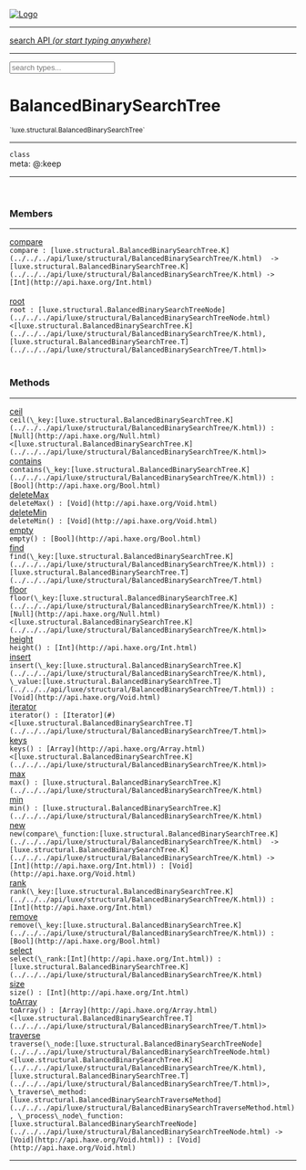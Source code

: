 
[![Logo](../../../images/logo.png)](../../../api/index.html)

<hr/>
<a href="#" id="search_bar" onclick="return;"><div> search API <em>(or start typing anywhere)</em> </div></a>
<hr/>

<script src="../../../js/omnibar.js"> </script>
<link rel="stylesheet" type="text/css" href="../../../css/omnibar.css" media="all">

<div id="omnibar"> <a href="#" onclick="return" id="omnibar_close"></a> <input id="omnibar_text" type="text" placeholder="search types..."></input></div>
<script  id="typelist" data-relpath="../../../" data-types="Luxe,luxe.AppConfig,luxe.Audio,luxe.Camera,luxe.Circle,luxe.Color,luxe.ColorHSL,luxe.ColorHSV,luxe.Component,luxe.Core,luxe.Cursor,luxe.Debug,luxe.Draw,luxe.EmitHandler,luxe.Emitter,luxe.Entity,luxe.Events,luxe.Game,luxe.GamepadEvent,luxe.GamepadEventType,luxe.ID,luxe.Input,luxe.InputEvent,luxe.InputType,luxe.InteractState,luxe.Key,luxe.KeyEvent,luxe.Log,luxe.Matrix,luxe.Mesh,luxe.ModState,luxe.MouseButton,luxe.MouseEvent,luxe.NineSlice,luxe.Objects,luxe.Parcel,luxe.ParcelProgress,luxe.Particle,luxe.ParticleEmitter,luxe.ParticleEmitterInitData,luxe.ParticleSystem,luxe.Physics,luxe.PhysicsEngine,luxe.ProjectionType,luxe.Quaternion,luxe.Rectangle,luxe.Scan,luxe.Scene,luxe.Screen,luxe.SizeMode,luxe.Sound,luxe.Sprite,luxe.State,luxe.States,luxe.Text,luxe.TextAlign,luxe.TextEvent,luxe.TextEventType,luxe.Timer,luxe.TouchEvent,luxe.Transform,luxe.Vec,luxe.Vector,luxe.Visual,luxe._Core.CoreThreadRequest,luxe._Core.LoadShaderInfo,luxe._Core.LoadTextureInfo,luxe._Emitter.EmitNode,luxe._Events.EventConnection,luxe._Events.EventObject,luxe._NineSlice.Slice,luxe._Parcel.FontInfo,luxe._Parcel.ShaderInfo,luxe._Parcel.SoundInfo,luxe.collision.Collision,luxe.collision.CollisionData,luxe.collision.ShapeDrawer,luxe.collision.ShapeDrawerLuxe,luxe.collision.shapes.Circle,luxe.collision.shapes.Polygon,luxe.collision.shapes.Shape,luxe.components.Components,luxe.components.cameras.FlyCamera,luxe.components.render.MeshComponent,luxe.components.sprite.SpriteAnimation,luxe.components.sprite.SpriteAnimationData,luxe.components.sprite.SpriteAnimationEventData,luxe.components.sprite.SpriteAnimationFrame,luxe.components.sprite.SpriteAnimationFrameEvent,luxe.components.sprite.SpriteAnimationFrameSource,luxe.components.sprite.SpriteAnimationType,luxe.debug.BatcherDebugView,luxe.debug.DebugInspectorOptions,luxe.debug.DebugView,luxe.debug.Inspector,luxe.debug.ProfilerDebugView,luxe.debug.RenderStats,luxe.debug.StatsDebugView,luxe.debug.TraceDebugView,luxe.debug._ProfilerDebugView.ProfilerBar,luxe.debug._ProfilerDebugView.ProfilerValue,luxe.importers.obj.Data,luxe.importers.obj.Normal,luxe.importers.obj.Reader,luxe.importers.obj.UV,luxe.importers.obj.Vector,luxe.importers.obj.Vertex,luxe.importers.texturepacker.TexturePackerData,luxe.importers.texturepacker.TexturePackerFrame,luxe.importers.texturepacker.TexturePackerJSON,luxe.importers.texturepacker.TexturePackerJSONType,luxe.importers.texturepacker.TexturePackerMeta,luxe.importers.texturepacker.TexturePackerRect,luxe.importers.texturepacker.TexturePackerSize,luxe.importers.texturepacker.TexturePackerSpriteAnimation,luxe.macros.BuildVersion,luxe.macros.ComponentRules,luxe.macros.EntityRules,luxe.options.BatcherOptions,luxe.options.CameraOptions,luxe.options.CircleGeometryOptions,luxe.options.ColorOptions,luxe.options.ComponentOptions,luxe.options.DrawArcOptions,luxe.options.DrawBoxOptions,luxe.options.DrawCircleOptions,luxe.options.DrawLineOptions,luxe.options.DrawNgonOptions,luxe.options.DrawPlaneOptions,luxe.options.DrawRectangleOptions,luxe.options.DrawRingOptions,luxe.options.DrawTextureOptions,luxe.options.EntityOptions,luxe.options.FontOptions,luxe.options.GeometryOptions,luxe.options.LineGeometryOptions,luxe.options.LuxeCameraOptions,luxe.options.MeshOptions,luxe.options.NineSliceOptions,luxe.options.ParcelOptions,luxe.options.ParcelProgressOptions,luxe.options.ParticleEmitterOptions,luxe.options.ParticleOptions,luxe.options.PlaneGeometryOptions,luxe.options.QuadGeometryOptions,luxe.options.RectangleGeometryOptions,luxe.options.ResourceOptions,luxe.options.SpriteOptions,luxe.options.StateOptions,luxe.options.StatesOptions,luxe.options.TextureOptions,luxe.options.TileLayerOptions,luxe.options.TileOptions,luxe.options.TilemapOptions,luxe.options.TilemapVisualOptions,luxe.options.TilesetOptions,luxe.options.VisualOptions,luxe.options._DrawOptions.DrawOptions,luxe.resource.DataResource,luxe.resource.JSONResource,luxe.resource.Resource,luxe.resource.ResourceManager,luxe.resource.ResourceStats,luxe.resource.ResourceType,luxe.resource.SoundResource,luxe.resource.TextResource,luxe.structural.Bag,luxe.structural.BalancedBinarySearchTraverseMethod,luxe.structural.BalancedBinarySearchTree,luxe.structural.BalancedBinarySearchTreeNode,luxe.structural.BinarySearchTraverseMethod,luxe.structural.BinarySearchTree,luxe.structural.BinarySearchTreeNode,luxe.structural.Heap,luxe.structural.Pool,luxe.structural.Stack,luxe.structural.StackNode,luxe.structural._Bag.BagNode,luxe.tilemaps.Isometric,luxe.tilemaps.IsometricVisuals,luxe.tilemaps.Ortho,luxe.tilemaps.OrthoVisuals,luxe.tilemaps.Tile,luxe.tilemaps.TileArray,luxe.tilemaps.TileLayer,luxe.tilemaps.TileOffset,luxe.tilemaps.TiledMap,luxe.tilemaps.TiledMapOptions,luxe.tilemaps.Tilemap,luxe.tilemaps.TilemapOrientation,luxe.tilemaps.TilemapVisuals,luxe.tilemaps.TilemapVisualsLayerGeometry,luxe.tilemaps.Tileset,luxe.tilemaps.tiled.TiledLayer,luxe.tilemaps.tiled.TiledMapData,luxe.tilemaps.tiled.TiledObject,luxe.tilemaps.tiled.TiledObjectGroup,luxe.tilemaps.tiled.TiledObjectType,luxe.tilemaps.tiled.TiledPolyObject,luxe.tilemaps.tiled.TiledPropertyTile,luxe.tilemaps.tiled.TiledTile,luxe.tilemaps.tiled.TiledTileset,luxe.tween.Actuate,luxe.tween.BezierPath,luxe.tween.ComponentPath,luxe.tween.IComponentPath,luxe.tween.LinearPath,luxe.tween.MotionPath,luxe.tween.ObjectHash,luxe.tween.RotationPath,luxe.tween._Actuate.TweenTimer,luxe.tween.actuators.GenericActuator,luxe.tween.actuators.IGenericActuator,luxe.tween.actuators.MethodActuator,luxe.tween.actuators.MotionPathActuator,luxe.tween.actuators.PropertyDetails,luxe.tween.actuators.PropertyPathDetails,luxe.tween.actuators.SimpleActuator,luxe.tween.easing.Back,luxe.tween.easing.BackEaseIn,luxe.tween.easing.BackEaseInOut,luxe.tween.easing.BackEaseOut,luxe.tween.easing.Bounce,luxe.tween.easing.BounceEaseIn,luxe.tween.easing.BounceEaseInOut,luxe.tween.easing.BounceEaseOut,luxe.tween.easing.Cubic,luxe.tween.easing.CubicEaseIn,luxe.tween.easing.CubicEaseInOut,luxe.tween.easing.CubicEaseOut,luxe.tween.easing.Elastic,luxe.tween.easing.ElasticEaseIn,luxe.tween.easing.ElasticEaseInOut,luxe.tween.easing.ElasticEaseOut,luxe.tween.easing.Expo,luxe.tween.easing.ExpoEaseIn,luxe.tween.easing.ExpoEaseInOut,luxe.tween.easing.ExpoEaseOut,luxe.tween.easing.IEasing,luxe.tween.easing.Linear,luxe.tween.easing.LinearEaseNone,luxe.tween.easing.Quad,luxe.tween.easing.QuadEaseIn,luxe.tween.easing.QuadEaseInOut,luxe.tween.easing.QuadEaseOut,luxe.tween.easing.Quart,luxe.tween.easing.QuartEaseIn,luxe.tween.easing.QuartEaseInOut,luxe.tween.easing.QuartEaseOut,luxe.tween.easing.Quint,luxe.tween.easing.QuintEaseIn,luxe.tween.easing.QuintEaseInOut,luxe.tween.easing.QuintEaseOut,luxe.tween.easing.Sine,luxe.tween.easing.SineEaseIn,luxe.tween.easing.SineEaseInOut,luxe.tween.easing.SineEaseOut,luxe.utils.GeometryUtils,luxe.utils.JSON,luxe.utils.Maths,luxe.utils.UUID,luxe.utils.Utils,luxe.utils._UUID.Rule30,luxe.utils.json.JSONDecoder,luxe.utils.json.JSONEncoder,luxe.utils.json.JSONParseError,luxe.utils.json.JSONToken,luxe.utils.json.JSONTokenType,luxe.utils.json.JSONTokenizer,phoenix.BatchGroup,phoenix.BatchState,phoenix.Batcher,phoenix.BatcherKey,phoenix.BitmapFont,phoenix.BlendMode,phoenix.Camera,phoenix.Character,phoenix.Circle,phoenix.ClampType,phoenix.Color,phoenix.ColorHSL,phoenix.ColorHSV,phoenix.DualQuaternion,phoenix.FilterType,phoenix.KerningKey,phoenix.KeyValuePair,phoenix.Matrix,phoenix.MatrixTransform,phoenix.PageInfo,phoenix.PrimitiveType,phoenix.ProjectionType,phoenix.Quaternion,phoenix.Ray,phoenix.Rectangle,phoenix.RenderPass,phoenix.RenderPath,phoenix.RenderState,phoenix.RenderTexture,phoenix.Renderer,phoenix.RendererStats,phoenix.Shader,phoenix.Spatial,phoenix.TextAlign,phoenix.Texture,phoenix.Transform,phoenix.UniformValue,phoenix.UniformValueType,phoenix.Vec,phoenix.Vector,phoenix._Vector.Vec_Impl_,phoenix.geometry.ArcGeometry,phoenix.geometry.CircleGeometry,phoenix.geometry.ComplexGeometry,phoenix.geometry.ComplexQuad,phoenix.geometry.CompositeGeometry,phoenix.geometry.Geometry,phoenix.geometry.GeometryKey,phoenix.geometry.GeometryState,phoenix.geometry.LineGeometry,phoenix.geometry.PlaneGeometry,phoenix.geometry.QuadGeometry,phoenix.geometry.RectangleGeometry,phoenix.geometry.RingGeometry,phoenix.geometry.TextGeometry,phoenix.geometry.TextureCoord,phoenix.geometry.TextureCoordSet,phoenix.geometry.Vertex,phoenix.utils.Rendering"></script>


<h1>BalancedBinarySearchTree</h1>
<small>`luxe.structural.BalancedBinarySearchTree`</small>



<hr/>

`class`<br/><span class="meta">
meta: @:keep</span>

<hr/>


&nbsp;
&nbsp;




<h3>Members</h3> <hr/><span class="member apipage">
                <a name="compare"><a class="lift" href="#compare">compare</a></a><div class="clear"></div>
                <code class="signature apipage">compare : [luxe.structural.BalancedBinarySearchTree.K](../../../api/luxe/structural/BalancedBinarySearchTree/K.html)&nbsp; -&gt; [luxe.structural.BalancedBinarySearchTree.K](../../../api/luxe/structural/BalancedBinarySearchTree/K.html)&nbsp;-&gt; [Int](http://api.haxe.org/Int.html)</code><br/></span>
            <span class="small_desc_flat"></span><br/><span class="member apipage">
                <a name="root"><a class="lift" href="#root">root</a></a><div class="clear"></div>
                <code class="signature apipage">root : [luxe.structural.BalancedBinarySearchTreeNode](../../../api/luxe/structural/BalancedBinarySearchTreeNode.html)&lt;[luxe.structural.BalancedBinarySearchTree.K](../../../api/luxe/structural/BalancedBinarySearchTree/K.html), [luxe.structural.BalancedBinarySearchTree.T](../../../api/luxe/structural/BalancedBinarySearchTree/T.html)&gt;</code><br/></span>
            <span class="small_desc_flat"></span><br/>


<h3>Methods</h3> <hr/><span class="method apipage">
            <a name="ceil"><a class="lift" href="#ceil">ceil</a></a><div class="clear"></div>
            <code class="signature apipage">ceil(\_key:[luxe.structural.BalancedBinarySearchTree.K](../../../api/luxe/structural/BalancedBinarySearchTree/K.html)<span></span>) : [Null](http://api.haxe.org/Null.html)&lt;[luxe.structural.BalancedBinarySearchTree.K](../../../api/luxe/structural/BalancedBinarySearchTree/K.html)&gt;</code><br/><span class="small_desc_flat"></span>


</span>
<span class="method apipage">
            <a name="contains"><a class="lift" href="#contains">contains</a></a><div class="clear"></div>
            <code class="signature apipage">contains(\_key:[luxe.structural.BalancedBinarySearchTree.K](../../../api/luxe/structural/BalancedBinarySearchTree/K.html)<span></span>) : [Bool](http://api.haxe.org/Bool.html)</code><br/><span class="small_desc_flat"></span>


</span>
<span class="method apipage">
            <a name="deleteMax"><a class="lift" href="#deleteMax">deleteMax</a></a><div class="clear"></div>
            <code class="signature apipage">deleteMax() : [Void](http://api.haxe.org/Void.html)</code><br/><span class="small_desc_flat"></span>


</span>
<span class="method apipage">
            <a name="deleteMin"><a class="lift" href="#deleteMin">deleteMin</a></a><div class="clear"></div>
            <code class="signature apipage">deleteMin() : [Void](http://api.haxe.org/Void.html)</code><br/><span class="small_desc_flat"></span>


</span>
<span class="method apipage">
            <a name="empty"><a class="lift" href="#empty">empty</a></a><div class="clear"></div>
            <code class="signature apipage">empty() : [Bool](http://api.haxe.org/Bool.html)</code><br/><span class="small_desc_flat"></span>


</span>
<span class="method apipage">
            <a name="find"><a class="lift" href="#find">find</a></a><div class="clear"></div>
            <code class="signature apipage">find(\_key:[luxe.structural.BalancedBinarySearchTree.K](../../../api/luxe/structural/BalancedBinarySearchTree/K.html)<span></span>) : [luxe.structural.BalancedBinarySearchTree.T](../../../api/luxe/structural/BalancedBinarySearchTree/T.html)</code><br/><span class="small_desc_flat"></span>


</span>
<span class="method apipage">
            <a name="floor"><a class="lift" href="#floor">floor</a></a><div class="clear"></div>
            <code class="signature apipage">floor(\_key:[luxe.structural.BalancedBinarySearchTree.K](../../../api/luxe/structural/BalancedBinarySearchTree/K.html)<span></span>) : [Null](http://api.haxe.org/Null.html)&lt;[luxe.structural.BalancedBinarySearchTree.K](../../../api/luxe/structural/BalancedBinarySearchTree/K.html)&gt;</code><br/><span class="small_desc_flat"></span>


</span>
<span class="method apipage">
            <a name="height"><a class="lift" href="#height">height</a></a><div class="clear"></div>
            <code class="signature apipage">height() : [Int](http://api.haxe.org/Int.html)</code><br/><span class="small_desc_flat"></span>


</span>
<span class="method apipage">
            <a name="insert"><a class="lift" href="#insert">insert</a></a><div class="clear"></div>
            <code class="signature apipage">insert(\_key:[luxe.structural.BalancedBinarySearchTree.K](../../../api/luxe/structural/BalancedBinarySearchTree/K.html)<span></span>, \_value:[luxe.structural.BalancedBinarySearchTree.T](../../../api/luxe/structural/BalancedBinarySearchTree/T.html)<span></span>) : [Void](http://api.haxe.org/Void.html)</code><br/><span class="small_desc_flat"></span>


</span>
<span class="method apipage">
            <a name="iterator"><a class="lift" href="#iterator">iterator</a></a><div class="clear"></div>
            <code class="signature apipage">iterator() : [Iterator](#)&lt;[luxe.structural.BalancedBinarySearchTree.T](../../../api/luxe/structural/BalancedBinarySearchTree/T.html)&gt;</code><br/><span class="small_desc_flat"></span>


</span>
<span class="method apipage">
            <a name="keys"><a class="lift" href="#keys">keys</a></a><div class="clear"></div>
            <code class="signature apipage">keys() : [Array](http://api.haxe.org/Array.html)&lt;[luxe.structural.BalancedBinarySearchTree.K](../../../api/luxe/structural/BalancedBinarySearchTree/K.html)&gt;</code><br/><span class="small_desc_flat"></span>


</span>
<span class="method apipage">
            <a name="max"><a class="lift" href="#max">max</a></a><div class="clear"></div>
            <code class="signature apipage">max() : [luxe.structural.BalancedBinarySearchTree.K](../../../api/luxe/structural/BalancedBinarySearchTree/K.html)</code><br/><span class="small_desc_flat"></span>


</span>
<span class="method apipage">
            <a name="min"><a class="lift" href="#min">min</a></a><div class="clear"></div>
            <code class="signature apipage">min() : [luxe.structural.BalancedBinarySearchTree.K](../../../api/luxe/structural/BalancedBinarySearchTree/K.html)</code><br/><span class="small_desc_flat"></span>


</span>
<span class="method apipage">
            <a name="new"><a class="lift" href="#new">new</a></a><div class="clear"></div>
            <code class="signature apipage">new(compare\_function:[luxe.structural.BalancedBinarySearchTree.K](../../../api/luxe/structural/BalancedBinarySearchTree/K.html)&nbsp; -&gt; [luxe.structural.BalancedBinarySearchTree.K](../../../api/luxe/structural/BalancedBinarySearchTree/K.html)&nbsp;-&gt; [Int](http://api.haxe.org/Int.html)<span></span>) : [Void](http://api.haxe.org/Void.html)</code><br/><span class="small_desc_flat"></span>


</span>
<span class="method apipage">
            <a name="rank"><a class="lift" href="#rank">rank</a></a><div class="clear"></div>
            <code class="signature apipage">rank(\_key:[luxe.structural.BalancedBinarySearchTree.K](../../../api/luxe/structural/BalancedBinarySearchTree/K.html)<span></span>) : [Int](http://api.haxe.org/Int.html)</code><br/><span class="small_desc_flat"></span>


</span>
<span class="method apipage">
            <a name="remove"><a class="lift" href="#remove">remove</a></a><div class="clear"></div>
            <code class="signature apipage">remove(\_key:[luxe.structural.BalancedBinarySearchTree.K](../../../api/luxe/structural/BalancedBinarySearchTree/K.html)<span></span>) : [Bool](http://api.haxe.org/Bool.html)</code><br/><span class="small_desc_flat"></span>


</span>
<span class="method apipage">
            <a name="select"><a class="lift" href="#select">select</a></a><div class="clear"></div>
            <code class="signature apipage">select(\_rank:[Int](http://api.haxe.org/Int.html)<span></span>) : [luxe.structural.BalancedBinarySearchTree.K](../../../api/luxe/structural/BalancedBinarySearchTree/K.html)</code><br/><span class="small_desc_flat"></span>


</span>
<span class="method apipage">
            <a name="size"><a class="lift" href="#size">size</a></a><div class="clear"></div>
            <code class="signature apipage">size() : [Int](http://api.haxe.org/Int.html)</code><br/><span class="small_desc_flat"></span>


</span>
<span class="method apipage">
            <a name="toArray"><a class="lift" href="#toArray">toArray</a></a><div class="clear"></div>
            <code class="signature apipage">toArray() : [Array](http://api.haxe.org/Array.html)&lt;[luxe.structural.BalancedBinarySearchTree.T](../../../api/luxe/structural/BalancedBinarySearchTree/T.html)&gt;</code><br/><span class="small_desc_flat"></span>


</span>
<span class="method apipage">
            <a name="traverse"><a class="lift" href="#traverse">traverse</a></a><div class="clear"></div>
            <code class="signature apipage">traverse(\_node:[luxe.structural.BalancedBinarySearchTreeNode](../../../api/luxe/structural/BalancedBinarySearchTreeNode.html)&lt;[luxe.structural.BalancedBinarySearchTree.K](../../../api/luxe/structural/BalancedBinarySearchTree/K.html), [luxe.structural.BalancedBinarySearchTree.T](../../../api/luxe/structural/BalancedBinarySearchTree/T.html)&gt;<span></span>, \_traverse\_method:[luxe.structural.BalancedBinarySearchTraverseMethod](../../../api/luxe/structural/BalancedBinarySearchTraverseMethod.html)<span></span>, \_process\_node\_function:[luxe.structural.BalancedBinarySearchTreeNode](../../../api/luxe/structural/BalancedBinarySearchTreeNode.html)&nbsp;-&gt; [Void](http://api.haxe.org/Void.html)<span></span>) : [Void](http://api.haxe.org/Void.html)</code><br/><span class="small_desc_flat"></span>


</span>



<hr/>

&nbsp;
&nbsp;
&nbsp;
&nbsp;